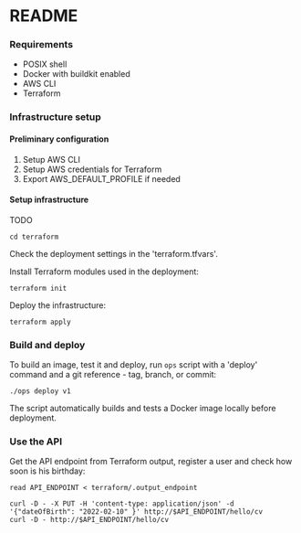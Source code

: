 # README


### Requirements

* POSIX shell
* Docker with buildkit enabled
* AWS CLI
* Terraform


### Infrastructure setup


#### Preliminary configuration

1. Setup AWS CLI
2. Setup AWS credentials for Terraform 
3. Export AWS_DEFAULT_PROFILE if needed


#### Setup infrastructure

TODO

```
cd terraform
```

Check the deployment settings in the 'terraform.tfvars'.


Install Terraform modules used in the deployment:


```
terraform init
```

Deploy the infrastructure:


```
terraform apply
```


### Build and deploy

To build an image, test it and deploy, run `ops` script with a 'deploy' command and a git reference - tag, branch, or commit:

```
./ops deploy v1

```

The script automatically builds and tests a Docker image locally before deployment.




### Use the API

Get the API endpoint from Terraform output, register a user and check how soon is his birthday:

```
read API_ENDPOINT < terraform/.output_endpoint

curl -D - -X PUT -H 'content-type: application/json' -d '{"dateOfBirth": "2022-02-10" }' http://$API_ENDPOINT/hello/cv
curl -D - http://$API_ENDPOINT/hello/cv
```
